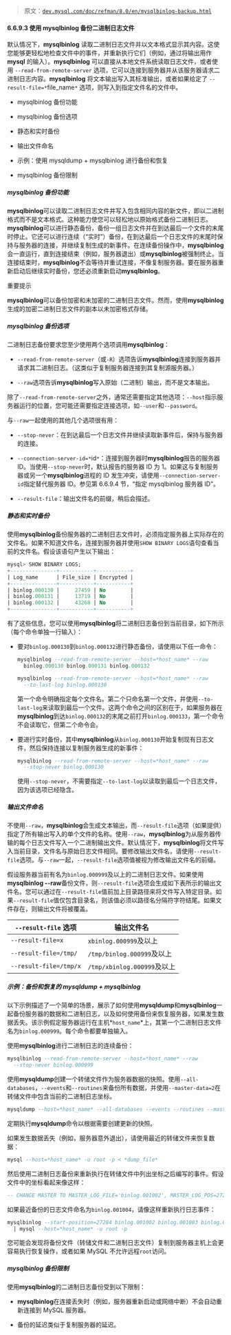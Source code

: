 > 原文：[`dev.mysql.com/doc/refman/8.0/en/mysqlbinlog-backup.html`](https://dev.mysql.com/doc/refman/8.0/en/mysqlbinlog-backup.html)

#### 6.6.9.3 使用 mysqlbinlog 备份二进制日志文件

默认情况下，**mysqlbinlog** 读取二进制日志文件并以文本格式显示其内容。这使您能够更轻松地检查文件中的事件，并重新执行它们（例如，通过将输出用作 **mysql** 的输入）。**mysqlbinlog** 可以直接从本地文件系统读取日志文件，或者使用 `--read-from-remote-server` 选项，它可以连接到服务器并从该服务器请求二进制日志内容。**mysqlbinlog** 将文本输出写入其标准输出，或者如果给定了 `--result-file=*`file_name`*` 选项，则写入到指定文件名的文件中。

+   mysqlbinlog 备份功能

+   mysqlbinlog 备份选项

+   静态和实时备份

+   输出文件命名

+   示例：使用 mysqldump + mysqlbinlog 进行备份和恢复

+   mysqlbinlog 备份限制

##### mysqlbinlog 备份功能

**mysqlbinlog**可以读取二进制日志文件并写入包含相同内容的新文件，即以二进制格式而不是文本格式。这种能力使您可以轻松地以原始格式备份二进制日志。**mysqlbinlog**可以进行静态备份，备份一组日志文件并在到达最后一个文件的末尾时停止。它还可以进行连续（“实时”）备份，在到达最后一个日志文件的末尾时保持与服务器的连接，并继续复制生成的新事件。在连续备份操作中，**mysqlbinlog**会一直运行，直到连接结束（例如，服务器退出）或**mysqlbinlog**被强制终止。当连接结束时，**mysqlbinlog**不会等待并重试连接，不像复制服务器。要在服务器重新启动后继续实时备份，您还必须重新启动**mysqlbinlog**。

重要提示

**mysqlbinlog**可以备份加密和未加密的二进制日志文件。然而，使用**mysqlbinlog**生成的加密二进制日志文件的副本以未加密格式存储。

##### mysqlbinlog 备份选项

二进制日志备份要求您至少使用两个选项调用**mysqlbinlog**：

+   `--read-from-remote-server`（或`-R`）选项告诉**mysqlbinlog**连接到服务器并请求其二进制日志。（这类似于复制服务器连接到其复制源服务器。）

+   `--raw`选项告诉**mysqlbinlog**写入原始（二进制）输出，而不是文本输出。

除了`--read-from-remote-server`之外，通常还需要指定其他选项：`--host`指示服务器运行的位置，您可能还需要指定连接选项，如`--user`和`--password`。

与`--raw`一起使用的其他几个选项很有用：

+   `--stop-never`：在到达最后一个日志文件并继续读取新事件后，保持与服务器的连接。

+   `--connection-server-id=*`id`*`：连接到服务器时**mysqlbinlog**报告的服务器 ID。当使用`--stop-never`时，默认报告的服务器 ID 为 1。如果这与复制服务器或另一个**mysqlbinlog**进程的 ID 发生冲突，请使用`--connection-server-id`指定替代服务器 ID。参见第 6.6.9.4 节，“指定 mysqlbinlog 服务器 ID”。

+   `--result-file`：输出文件名的前缀，稍后会描述。

##### 静态和实时备份

使用**mysqlbinlog**备份服务器的二进制日志文件时，必须指定服务器上实际存在的文件名。如果不知道文件名，连接到服务器并使用`SHOW BINARY LOGS`语句查看当前的文件名。假设该语句产生以下输出：

```sql
mysql> SHOW BINARY LOGS;
+---------------+-----------+-----------+
| Log_name      | File_size | Encrypted |
+---------------+-----------+-----------+
| binlog.000130 |     27459 | No        |
| binlog.000131 |     13719 | No        |
| binlog.000132 |     43268 | No        |
+---------------+-----------+-----------+
```

有了这些信息，您可以使用**mysqlbinlog**将二进制日志备份到当前目录，如下所示（每个命令单独一行输入）：

+   要对`binlog.000130`到`binlog.000132`进行静态备份，请使用以下任一命令：

    ```sql
    mysqlbinlog --read-from-remote-server --host=*host_name* --raw
      binlog.000130 binlog.000131 binlog.000132

    mysqlbinlog --read-from-remote-server --host=*host_name* --raw
      --to-last-log binlog.000130
    ```

    第一个命令明确指定每个文件名。第二个只命名第一个文件，并使用`--to-last-log`来读取到最后一个文件。这两个命令之间的区别在于，如果服务器在**mysqlbinlog**到达`binlog.000132`的末尾之前打开`binlog.000133`，第一个命令不会读取它，但第二个命令会。

+   要进行实时备份，其中**mysqlbinlog**从`binlog.000130`开始复制现有日志文件，然后保持连接以复制服务器生成的新事件：

    ```sql
    mysqlbinlog --read-from-remote-server --host=*host_name* --raw
      --stop-never binlog.000130
    ```

    使用`--stop-never`，不需要指定`--to-last-log`以读取到最后一个日志文件，因为该选项已经隐含。

##### 输出文件命名

不使用`--raw`，**mysqlbinlog**会生成文本输出，而`--result-file`选项（如果提供）指定了所有输出写入的单个文件的名称。使用`--raw`，**mysqlbinlog**为从服务器传输的每个日志文件写入一个二进制输出文件。默认情况下，**mysqlbinlog**将文件写入当前目录，文件名与原始日志文件相同。要修改输出文件名，请使用`--result-file`选项。与`--raw`一起，`--result-file`选项值被视为修改输出文件名的前缀。

假设服务器当前有名为`binlog.000999`及以上的二进制日志文件。如果使用**mysqlbinlog --raw**备份文件，则`--result-file`选项会生成如下表所示的输出文件名。您可以通过在`--result-file`值前加上目录路径来将文件写入特定目录。如果`--result-file`值仅包含目录名，则该值必须以路径名分隔符字符结尾。如果文件存在，则输出文件将被覆盖。

| `--result-file` 选项 | 输出文件名 |
| --- | --- |
| `--result-file=x` | `xbinlog.000999`及以上 |
| `--result-file=/tmp/` | `/tmp/binlog.000999`及以上 |
| `--result-file=/tmp/x` | `/tmp/xbinlog.000999`及以上 |

##### 示例：备份和恢复的 mysqldump + mysqlbinlog

以下示例描述了一个简单的场景，展示了如何使用**mysqldump**和**mysqlbinlog**一起备份服务器的数据和二进制日志，以及如何使用备份来恢复服务器，如果发生数据丢失。该示例假定服务器运行在主机*`host_name`*上，其第一个二进制日志文件名为`binlog.000999`。每个命令都要单独输入。

使用**mysqlbinlog**进行二进制日志的连续备份：

```sql
mysqlbinlog --read-from-remote-server --host=*host_name* --raw
  --stop-never binlog.000999
```

使用**mysqldump**创建一个转储文件作为服务器数据的快照。使用`--all-databases`，`--events`和`--routines`来备份所有数据，并使用`--master-data=2`在转储文件中包含当前的二进制日志坐标。

```sql
mysqldump --host=*host_name* --all-databases --events --routines --master-data=2> *dump_file*
```

定期执行**mysqldump**命令以根据需要创建更新的快照。

如果发生数据丢失（例如，服务器意外退出），请使用最近的转储文件来恢复数据：

```sql
mysql --host=*host_name* -u root -p < *dump_file*
```

然后使用二进制日志备份来重新执行在转储文件中列出坐标之后编写的事件。假设文件中的坐标看起来像这样：

```sql
-- CHANGE MASTER TO MASTER_LOG_FILE='binlog.001002', MASTER_LOG_POS=27284;
```

如果最近备份的日志文件命名为`binlog.001004`，请像这样重新执行日志事件：

```sql
mysqlbinlog --start-position=27284 binlog.001002 binlog.001003 binlog.001004
  | mysql --host=*host_name* -u root -p
```

您可能会发现将备份文件（转储文件和二进制日志文件）复制到服务器主机上会更容易执行恢复操作，或者如果 MySQL 不允许远程`root`访问。

##### mysqlbinlog 备份限制

使用**mysqlbinlog**的二进制日志备份受到以下限制：

+   **mysqlbinlog**在连接丢失时（例如，服务器重新启动或网络中断）不会自动重新连接到 MySQL 服务器。

+   备份的延迟类似于复制服务器的延迟。
